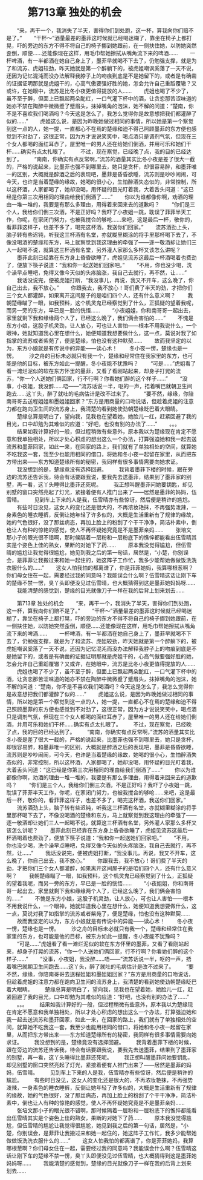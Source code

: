 # 　　第713章 独处的机会
　　“来，再干一个，我消失了半天，害得你们到处跑，这一杯，算我向你们赔不是了。”
　　“干杯～”酒量最差的墨菲这时候就已经喝迷糊了，靠坐在椅子上都打晃，吓的旁边的东方不得不将自己的椅子挪到她跟前，在一侧扶住她，以防她突然歪倒，顺便……还能像现在这样，用毛巾帮她擦拭从嘴角流下来的啤酒……
　　一杯啤酒，有一半都洒在她自己身上了，墨菲早就喝不下去了，仍勉强支撑，就是为了和流苏、虎姐较劲，昨天她就是第一个醉躺下的，被虎姐嘲讽奚落了一天不说，还因为记忆混沌而没办法解释我脖子上的吻痕到底是不是她留下的，或者是有确凿的证据证明那就是虎姐干的，心高气傲要强好胜的她，怎会允许自己重蹈覆辙？又或许，在她眼中，流苏是比冬小夜更值得提放的人……
　　虎姐也喝了不少了，虽不至于醉，但面上已飘起两朵酡红，一口气灌下杯中的酒，让贪恋那苦涩味道的她亦不禁在陶醉中微微蹙了蹙眉头，抹掉嘴角的泡沫，她不解的问道：“楚南，你不是不喜欢我们喝酒吗？今天这是怎么了，我怎么觉得你是故意想把我们都灌醉了似的……”
　　虎姐这么说，是因为昨晚她做过相同的事情，所以她是第一个察觉到这一点的人，她一提，一直都心不在焉的楚缘和迫不得己照顾墨菲的东方便也感觉到不对劲了，这很正常，因为方才说说笑笑中，喝点酒只是调剂气氛，但现在三个女人都喝的面红耳赤了，屋里唯一的男人还在给她们倒酒，并用可乐和她们干杯……确实有点太扎眼了。
　　不过，现在察觉，已经晚了点，我的目的已经达到了。
　　“南南，你确实有点反常啊，”流苏的酒量其实比冬小夜是差了很大一截的，严格的说起来，比墨菲也强不到哪里去，她只是贪杯，却很容易醉，和墨菲唯一的区别，大概就是醉酒之后的表现吧，墨菲是昏昏欲睡，流苏则是吵吵闹闹，可今天，也许是当着楚缘的缘故，她喝的很小心，生怕醉酒失态似的，非常控制，所以这杯酒，人家都喝了，她却没喝，用怀疑的目光盯着我，大着舌头问道：“这已经是你第三次用相同的理由给我们倒酒了……”
　　你以为谁都像你啊，劝酒的理由一堆一堆的，我要是有那么多理由，用得着来回来去的道歉吗？
　　“你们是三个人，我给你们倒三次酒，不是正好吗？我吓了小夜姐一跳，耽误了菲菲半天工作，你呢，在家闭门努力，也被我搅合的够呛……来吧，这是最后一杯，敬你的，看菲菲这样子，也差不多了，喝完这杯酒，我送你们回家。”
　　流苏酒劲上头，脑子转有些迟钝，听我这三杯酒有名堂，亦就糊里糊涂的将手里那杯喝下去了，不像没喝酒的楚缘和东方，马上就察觉到我这理由的牵强了——逐一敬酒却让她们三人一起喝不说，就算这三杯酒有名堂，另外灌人家那么多杯又该怎么讲呢？
　　墨菲此刻已经靠在东方身上昏昏欲睡了，虎姐见流苏这最后一杯酒喝着也费劲了，便放下筷子说道：“我和你一起送她们回家吧。”
　　“不用，你也没少喝，洗个澡早点睡吧，免得又像今天似的头疼脑涨，我自己去就行，再不然，让……”
　　我话没说完，便被虎姐打断，“我没事儿，再说，我又不开车，这么晚了，你自己出去，我不放心。”
　　你跟我去，我不放心！哥们费了半天的劲，才把你们三个女人都灌醉，如果离开这间屋子的是咱们四个人，还有什么意义啊？
　　我朝楚缘瞄了一眼，如我预料，这个机灵鬼已经察觉到了什么，正狐疑的望着我呢，而另一旁的东方，早已是一脸的恍悟……
　　“小夜姐姐，你和南哥哥一起出去，家里就剩下我和缘缘两个人了，已经这么晚了，我们俩会害怕的……”
　　不愧是东方小娘，这股子机灵劲，让人放心，可也让人害怕——根本不用我说什么，一个眼神，她就知道我心里在想什么，她便知道我想要做什么，这一点，莫说对我了如指掌的流苏或者紫苑了，便是楚缘，怕也没有这种默契……
　　故而我坚定的以为，东方小娘就是有传说中的异能——读心术！
　　冬小夜一愣，楚缘也是一愣。
　　沙之舟的目标未必就只有我一个，楚缘和经常住在我家里的东方，也可能是他的目标，被东方如此一提醒，冬小夜能不犹豫吗？
　　“可是……”虎姐看了看一滩烂泥似的软在东方怀里的墨菲，又看了看刚站起来，却身子打晃的流苏，“你一个人送她们俩回家，行不行啊？你看她们醉的这个样子……”
　　“没事，小夜姐，我没醉……唔——”流苏话说一半，呕的一声，捂着嘴巴就朝卫生间跑去……这丫头，醉了就吐的毛病估计是改不过来了。
　　“要不然，缘缘，你陪南哥哥去送程姐姐和墨姐姐回家？”东方是用商量的口吻说话，但趁着虎姐的注意力都在跑向卫生间的流苏身上，我清楚的看到她使劲朝楚缘眨巴着大眼睛。
　　楚缘总算是明白了，望向我，见我也在望着她，她脸儿一红，赶紧回避了我的目光，口中却勉为其难似的应道：“好吧，也没有别的办法了……”
　　。。。
　　结果如我计算好的一般，但过程稍微有些意外，原本我以为楚缘现在肯定不愿意和我单独相处，所以才处心积虑的想出这么一个办法，打算强迫她和我一起去送流苏和墨菲回家，如此一来，在回家的路上，我们就有了单独相处的空间，就算她不吃我这一套，我至少也能用相同的借口，将她和冬小夜一起留在家里，从而把东方带出来——东方知道楚缘所有的秘密，我同样有很多事情需要向她求证。
　　我没想到的是，楚缘竟没有选择回避。
　　我背着墨菲下楼的时候，跟在旁边的流苏还告诉我，待会有话要跟我说，要我先去送墨菲，结果到了墨菲家的别墅，再一看，这丫头睡得比墨菲还死呢。
　　我正想叫醒墨菲问她要钥匙，却见别墅的窗口突然亮起了灯光，紧接着便有人推门出来了——居然是墨菲的妈妈，伍雪晴。
　　见到车上下来的人是我，伍雪晴亦有些惊讶，然后便是稍许的尴尬。
　　有些时日没见，这女人的变化还是很大的，不再浓妆艳抹，不再强势泼辣，一身素色的睡衣睡裤，反倒让她年轻了许多似的，大概是生活重新有了规律的缘故，她的气色很好，没了那丝病态，再加上脸上的粉刮了个干干净净，简洁朴素中，倒也让人有种的惊艳的感觉，使人不再怀疑她究竟是不是墨菲亲妈……
　　张培文那小子的眼光很不错啊，那时候隔着一层粉和一层粉底下的憔悴都能看出伍雪晴其实是个姿色上佳的熟女，果断的对她下了药……
　　原本我没觉得尴尬，但伍雪晴的尴尬让我觉得很尴尬，她见到我之后的第一句话，居然是，“小楚，你别误会，是菲菲让我搬过来和她一起住的，她这阵子工作忙，我多少能帮她做做饭洗洗衣服什么的……”
　　这女人怕我怕的都离谱了，你是菲菲她妈，我算哪根葱啊？你们母女住在一起，需要经过我的同意吗？我能误会什么啊？伍雪晴这话让刚下车的楚缘不禁一愣，臭丫头即便没见过伍雪晴，也大概猜得到这是墨菲她妈妈呀……
　　我能清楚的感觉到，楚缘的目光就像刀子一样在我的后背上划来划去……

　　第713章 独处的机会
　　“来，再干一个，我消失了半天，害得你们到处跑，这一杯，算我向你们赔不是了。”
　　“干杯～”酒量最差的墨菲这时候就已经喝迷糊了，靠坐在椅子上都打晃，吓的旁边的东方不得不将自己的椅子挪到她跟前，在一侧扶住她，以防她突然歪倒，顺便……还能像现在这样，用毛巾帮她擦拭从嘴角流下来的啤酒……
　　一杯啤酒，有一半都洒在她自己身上了，墨菲早就喝不下去了，仍勉强支撑，就是为了和流苏、虎姐较劲，昨天她就是第一个醉躺下的，被虎姐嘲讽奚落了一天不说，还因为记忆混沌而没办法解释我脖子上的吻痕到底是不是她留下的，或者是有确凿的证据证明那就是虎姐干的，心高气傲要强好胜的她，怎会允许自己重蹈覆辙？又或许，在她眼中，流苏是比冬小夜更值得提放的人……
　　虎姐也喝了不少了，虽不至于醉，但面上已飘起两朵酡红，一口气灌下杯中的酒，让贪恋那苦涩味道的她亦不禁在陶醉中微微蹙了蹙眉头，抹掉嘴角的泡沫，她不解的问道：“楚南，你不是不喜欢我们喝酒吗？今天这是怎么了，我怎么觉得你是故意想把我们都灌醉了似的……”
　　虎姐这么说，是因为昨晚她做过相同的事情，所以她是第一个察觉到这一点的人，她一提，一直都心不在焉的楚缘和迫不得己照顾墨菲的东方便也感觉到不对劲了，这很正常，因为方才说说笑笑中，喝点酒只是调剂气氛，但现在三个女人都喝的面红耳赤了，屋里唯一的男人还在给她们倒酒，并用可乐和她们干杯……确实有点太扎眼了。
　　不过，现在察觉，已经晚了点，我的目的已经达到了。
　　“南南，你确实有点反常啊，”流苏的酒量其实比冬小夜是差了很大一截的，严格的说起来，比墨菲也强不到哪里去，她只是贪杯，却很容易醉，和墨菲唯一的区别，大概就是醉酒之后的表现吧，墨菲是昏昏欲睡，流苏则是吵吵闹闹，可今天，也许是当着楚缘的缘故，她喝的很小心，生怕醉酒失态似的，非常控制，所以这杯酒，人家都喝了，她却没喝，用怀疑的目光盯着我，大着舌头问道：“这已经是你第三次用相同的理由给我们倒酒了……”
　　你以为谁都像你啊，劝酒的理由一堆一堆的，我要是有那么多理由，用得着来回来去的道歉吗？
　　“你们是三个人，我给你们倒三次酒，不是正好吗？我吓了小夜姐一跳，耽误了菲菲半天工作，你呢，在家闭门努力，也被我搅合的够呛……来吧，这是最后一杯，敬你的，看菲菲这样子，也差不多了，喝完这杯酒，我送你们回家。”
　　流苏酒劲上头，脑子转有些迟钝，听我这三杯酒有名堂，亦就糊里糊涂的将手里那杯喝下去了，不像没喝酒的楚缘和东方，马上就察觉到我这理由的牵强了——逐一敬酒却让她们三人一起喝不说，就算这三杯酒有名堂，另外灌人家那么多杯又该怎么讲呢？
　　墨菲此刻已经靠在东方身上昏昏欲睡了，虎姐见流苏这最后一杯酒喝着也费劲了，便放下筷子说道：“我和你一起送她们回家吧。”
　　“不用，你也没少喝，洗个澡早点睡吧，免得又像今天似的头疼脑涨，我自己去就行，再不然，让……”
　　我话没说完，便被虎姐打断，“我没事儿，再说，我又不开车，这么晚了，你自己出去，我不放心。”
　　你跟我去，我不放心！哥们费了半天的劲，才把你们三个女人都灌醉，如果离开这间屋子的是咱们四个人，还有什么意义啊？
　　我朝楚缘瞄了一眼，如我预料，这个机灵鬼已经察觉到了什么，正狐疑的望着我呢，而另一旁的东方，早已是一脸的恍悟……
　　“小夜姐姐，你和南哥哥一起出去，家里就剩下我和缘缘两个人了，已经这么晚了，我们俩会害怕的……”
　　不愧是东方小娘，这股子机灵劲，让人放心，可也让人害怕——根本不用我说什么，一个眼神，她就知道我心里在想什么，她便知道我想要做什么，这一点，莫说对我了如指掌的流苏或者紫苑了，便是楚缘，怕也没有这种默契……
　　故而我坚定的以为，东方小娘就是有传说中的异能——读心术！
　　冬小夜一愣，楚缘也是一愣。
　　沙之舟的目标未必就只有我一个，楚缘和经常住在我家里的东方，也可能是他的目标，被东方如此一提醒，冬小夜能不犹豫吗？
　　“可是……”虎姐看了看一滩烂泥似的软在东方怀里的墨菲，又看了看刚站起来，却身子打晃的流苏，“你一个人送她们俩回家，行不行啊？你看她们醉的这个样子……”
　　“没事，小夜姐，我没醉……唔——”流苏话说一半，呕的一声，捂着嘴巴就朝卫生间跑去……这丫头，醉了就吐的毛病估计是改不过来了。
　　“要不然，缘缘，你陪南哥哥去送程姐姐和墨姐姐回家？”东方是用商量的口吻说话，但趁着虎姐的注意力都在跑向卫生间的流苏身上，我清楚的看到她使劲朝楚缘眨巴着大眼睛。
　　楚缘总算是明白了，望向我，见我也在望着她，她脸儿一红，赶紧回避了我的目光，口中却勉为其难似的应道：“好吧，也没有别的办法了……”
　　。。。
　　结果如我计算好的一般，但过程稍微有些意外，原本我以为楚缘现在肯定不愿意和我单独相处，所以才处心积虑的想出这么一个办法，打算强迫她和我一起去送流苏和墨菲回家，如此一来，在回家的路上，我们就有了单独相处的空间，就算她不吃我这一套，我至少也能用相同的借口，将她和冬小夜一起留在家里，从而把东方带出来——东方知道楚缘所有的秘密，我同样有很多事情需要向她求证。
　　我没想到的是，楚缘竟没有选择回避。
　　我背着墨菲下楼的时候，跟在旁边的流苏还告诉我，待会有话要跟我说，要我先去送墨菲，结果到了墨菲家的别墅，再一看，这丫头睡得比墨菲还死呢。
　　我正想叫醒墨菲问她要钥匙，却见别墅的窗口突然亮起了灯光，紧接着便有人推门出来了——居然是墨菲的妈妈，伍雪晴。
　　见到车上下来的人是我，伍雪晴亦有些惊讶，然后便是稍许的尴尬。
　　有些时日没见，这女人的变化还是很大的，不再浓妆艳抹，不再强势泼辣，一身素色的睡衣睡裤，反倒让她年轻了许多似的，大概是生活重新有了规律的缘故，她的气色很好，没了那丝病态，再加上脸上的粉刮了个干干净净，简洁朴素中，倒也让人有种的惊艳的感觉，使人不再怀疑她究竟是不是墨菲亲妈……
　　张培文那小子的眼光很不错啊，那时候隔着一层粉和一层粉底下的憔悴都能看出伍雪晴其实是个姿色上佳的熟女，果断的对她下了药……
　　原本我没觉得尴尬，但伍雪晴的尴尬让我觉得很尴尬，她见到我之后的第一句话，居然是，“小楚，你别误会，是菲菲让我搬过来和她一起住的，她这阵子工作忙，我多少能帮她做做饭洗洗衣服什么的……”
　　这女人怕我怕的都离谱了，你是菲菲她妈，我算哪根葱啊？你们母女住在一起，需要经过我的同意吗？我能误会什么啊？伍雪晴这话让刚下车的楚缘不禁一愣，臭丫头即便没见过伍雪晴，也大概猜得到这是墨菲她妈妈呀……
　　我能清楚的感觉到，楚缘的目光就像刀子一样在我的后背上划来划去……
